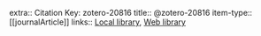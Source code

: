 extra:: Citation Key: zotero-20816
title:: @zotero-20816
item-type:: [[journalArticle]]
links:: [Local library](zotero://select/groups/2386895/items/NH74WYL5), [Web library](https://www.zotero.org/groups/2386895/items/NH74WYL5)
